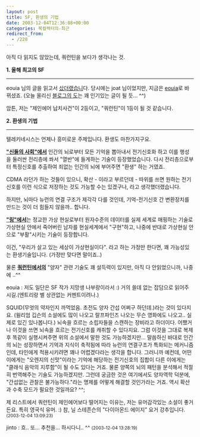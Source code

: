 ```yaml
---
layout: post
title: SF, 환생의 기법
date: 2003-12-04T12:36:08+00:00
categories: 북컬렉터의-최근
redirect_from:
  - /228
---
```


아직 다 읽지도 않았는데, 쿼런틴을 보다가 생각나는 것.

<b>1. 올해 최고의 SF</b>

---

eouia 님의 글을 읽고서 <a href="/318" target=aa>샀더랬습니</a>다. 당시에는 joat 님이었지만, 지금은 <a href="http://eouia.net/archives/000217.html" target=bb>eouia</a>로 바뀌셨죠. (오늘 올리신 <a href="http://eouia.net/archives/000480.html" target=bb>블로그의 도</a>는 꽤 인기있는 글이 될 듯... ^^)

암튼, 저는 "제인에어 납치사건"이 2등이고, "쿼런틴"이 1등이 될 것 같습니다.

<b>2. 환생의 기법</b>

----

텔레키네시스는 언제나 흥미로운 주제입니다. 환생도 마찬가지구요.

<u><b>"신들의 사회"에서</b></u> 인간의 뇌로부터 모든 기억을 뽑아내서 전기신호화 하고 이를 행성을 둘러싼 전리층에 쏴서 "열반"에 들게하는 기술이 등장했었습니다. 다시 전리층으로부터 특정신호를 추출하여 죄없는 인간의 뇌에 부어주면 "환생" 하는 거였죠.

CDMA 라던가 하는 것들이 있으니, 확산 - 이라고 부르던데 - 따위를 쓰면 원하는 전기신호를 이런 식으로 저장하는 것도 가능할 수는 있겠구나, 라고 생각했더랬습니다.

하지만, 뇌마다 뉴런의 연결 구조가 제각각 다를 것인데, 기억-전기신호 간 변환장치를 만드는 것이 더 힘들지 않을까.. 합니다.

<u><b>"링"에서</b></u>는 정교한 가상 현실로부터 원자수준의 데이터를 실제 세계로 매핑하는 기술로 가상현실 안에서 죽어버린 남자를 현실세계에서 "구현"하고, 나중에 반대로 가상현실 안으로 "부활"시키는 기술이 등장합니다.

이건, "우리가 살고 있는 세상이 가상현실이다". 라고 하는 가정만 한다면, 꽤 가능성있는 환생기술입니다. (가정만 맞다면 말이죠..)

물론 <u><b>쿼런틴에서의</b></u> "양자" 관련 기술도 꽤 설득력이 있지만, 아직 다 안읽었으니까, 나중에 ..^^
<div id=comments>
<div class=comment>
<!--- cmt:492 --->
<!--- mail: --->
<!--- parent:0 --->
eouia : 
저도 일단은 SF 작가 지망생 나부랑이라서 :)
거의 쓸데 없는 잡담으로 읽어주시길.(엔트리랑 별 상관없는 커멘트이려나.)

SQUID(무엇의 약자인지 까먹었음. 초전도 양자 간섭 어쩌구 하던데.)라는 것이 있다지요. (윌리엄 깁슨의 소설에도 많이 나오고 랄프파인즈 나오는 무슨 영화에도 나오고.. 실제로 있긴 있나봅니다.) 뇌속을 흐르는 소립자들을 스캔하는 장비라고 하더이다.
어쨌거나 이것을 쓰면 뇌속을 흐르는 전기신호를 캐취할 수 있다지요. 그럼 이것을 그대로 복제 후 똑같이 실행시켜주면 위의 소설에서 말한 것도 가능하겠지만...
말씀하신 바대로 인간의 뇌는 성장하면서 기억과 지식이 축적됨에 따라 뉴런의 연결구조가 특화되는 메커니즘인데, 타인에게 적용시키려면 꽤나 어렵겠다라는 생각을 합니다.
그러니까 예컨데, 어떤 이에게는 "오렌지의 신맛"이라는 기억에 해당하는 전기신호의 집합이 다른 이에게는 "클래식 음악의 지루함"이 될 수도 있다는 거죠. 물론 양쪽의 뇌의 패턴을 분석해서 적절히 번역해주는 기술도 가능하겠지만.
그런데 궁금한 것은 여기에서도 양자역학 덕분에, "간섭없는 관찰은 불가능하다."라는 명제를 어떻게 해결할 것인가라는 거죠. 역시 확산과 수축 모드가 필요한 것일까요? ^^;

제 리스트에서 쿼런틴이 제인에어보다 떨어지는 이유는, 저는 유머감각있는 소설이 좋거든요. 특히 영국식 유머. :)
참, 닐 스테픈슨의 "다이아몬드 에이지" 요거 강추입니다.
 <small>(2003-12-04 13:09:23)</small>
</div>
<div class=comment>
<!--- cmt:493 --->
<!--- mail: --->
<!--- parent:0 --->
jinto : 
흐.. 또... 추천을... 하시다니.. ^^
 <small>(2003-12-04 13:28:19)</small>
</div>
</div>
